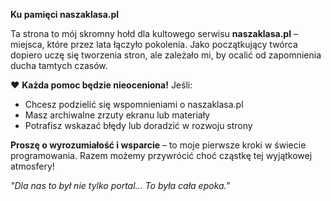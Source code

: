 **Ku pamięci naszaklasa.pl**  

Ta strona to mój skromny hołd dla kultowego serwisu **naszaklasa.pl** – miejsca, które przez lata łączyło pokolenia. Jako początkujący twórca dopiero uczę się tworzenia stron, ale zależało mi, by ocalić od zapomnienia ducha tamtych czasów.  

❤️ **Każda pomoc będzie nieoceniona!** Jeśli:  
- Chcesz podzielić się wspomnieniami o naszaklasa.pl  
- Masz archiwalne zrzuty ekranu lub materiały  
- Potrafisz wskazać błędy lub doradzić w rozwoju strony  

**Proszę o wyrozumiałość i wsparcie** – to moje pierwsze kroki w świecie programowania. Razem możemy przywrócić choć cząstkę tej wyjątkowej atmosfery!  

*"Dla nas to był nie tylko portal... To była cała epoka."*  
